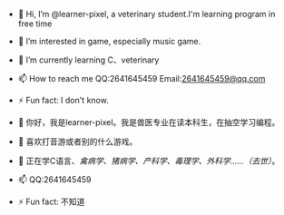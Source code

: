 - 👋 Hi, I’m @learner-pixel, a veterinary student.I'm learning program in free time
- 👀 I’m interested in game, especially music game.
- 🌱 I’m currently learning C、veterinary
- 📫 How to reach me QQ:2641645459 Email:2641645459@qq.com
- ⚡ Fun fact: I don't know.

- 👋 你好，我是learner-pixel。我是兽医专业在读本科生，在抽空学习编程。
- 👀 喜欢打音游或者别的什么游戏。
- 🌱 正在学C语言、*禽病学、猪病学、产科学、毒理学、外科学……（去世）*。
- 📫 QQ:2641645459
- ⚡ Fun fact: 不知道
<!---
learner-pixel/learner-pixel is a ✨ special ✨ repository because its `README.md` (this file) appears on your GitHub profile.
You can click the Preview link to take a look at your changes.
--->
